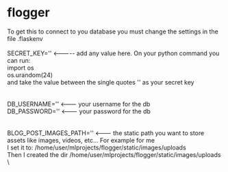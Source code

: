 # flogger

To get this to connect to you database you must change the settings in the file .flaskenv \
\
SECRET_KEY='' <----- add any value here.  On your python command you can run: \
                                          import os \
                                          os.urandom(24) \
                                          and take the value between the single quotes '' as your secret key \
\
\
DB_USERNAME=''  <--- your username for the db \
DB_PASSWORD=''  <--- your password for the db \
\
\
BLOG_POST_IMAGES_PATH=''  <--- the static path you want to store assets like images, videos, etc... For example for me \
                               I set it to: /home/user/mlprojects/flogger/static/images/uploads \
                               Then I created the dir /home/user/mlprojects/flogger/static/images/uploads \
                               
